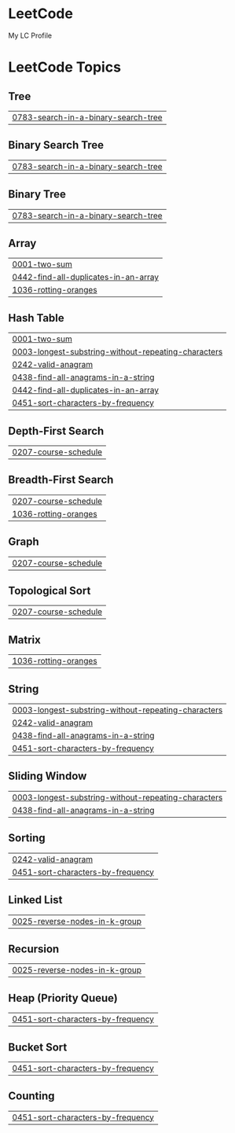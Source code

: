 # LeetCode
My LC Profile

<!---LeetCode Topics Start-->
# LeetCode Topics
## Tree
|  |
| ------- |
| [0783-search-in-a-binary-search-tree](https://github.com/anshitamakode/LeetCode/tree/master/0783-search-in-a-binary-search-tree) |
## Binary Search Tree
|  |
| ------- |
| [0783-search-in-a-binary-search-tree](https://github.com/anshitamakode/LeetCode/tree/master/0783-search-in-a-binary-search-tree) |
## Binary Tree
|  |
| ------- |
| [0783-search-in-a-binary-search-tree](https://github.com/anshitamakode/LeetCode/tree/master/0783-search-in-a-binary-search-tree) |
## Array
|  |
| ------- |
| [0001-two-sum](https://github.com/anshitamakode/LeetCode/tree/master/0001-two-sum) |
| [0442-find-all-duplicates-in-an-array](https://github.com/anshitamakode/LeetCode/tree/master/0442-find-all-duplicates-in-an-array) |
| [1036-rotting-oranges](https://github.com/anshitamakode/LeetCode/tree/master/1036-rotting-oranges) |
## Hash Table
|  |
| ------- |
| [0001-two-sum](https://github.com/anshitamakode/LeetCode/tree/master/0001-two-sum) |
| [0003-longest-substring-without-repeating-characters](https://github.com/anshitamakode/LeetCode/tree/master/0003-longest-substring-without-repeating-characters) |
| [0242-valid-anagram](https://github.com/anshitamakode/LeetCode/tree/master/0242-valid-anagram) |
| [0438-find-all-anagrams-in-a-string](https://github.com/anshitamakode/LeetCode/tree/master/0438-find-all-anagrams-in-a-string) |
| [0442-find-all-duplicates-in-an-array](https://github.com/anshitamakode/LeetCode/tree/master/0442-find-all-duplicates-in-an-array) |
| [0451-sort-characters-by-frequency](https://github.com/anshitamakode/LeetCode/tree/master/0451-sort-characters-by-frequency) |
## Depth-First Search
|  |
| ------- |
| [0207-course-schedule](https://github.com/anshitamakode/LeetCode/tree/master/0207-course-schedule) |
## Breadth-First Search
|  |
| ------- |
| [0207-course-schedule](https://github.com/anshitamakode/LeetCode/tree/master/0207-course-schedule) |
| [1036-rotting-oranges](https://github.com/anshitamakode/LeetCode/tree/master/1036-rotting-oranges) |
## Graph
|  |
| ------- |
| [0207-course-schedule](https://github.com/anshitamakode/LeetCode/tree/master/0207-course-schedule) |
## Topological Sort
|  |
| ------- |
| [0207-course-schedule](https://github.com/anshitamakode/LeetCode/tree/master/0207-course-schedule) |
## Matrix
|  |
| ------- |
| [1036-rotting-oranges](https://github.com/anshitamakode/LeetCode/tree/master/1036-rotting-oranges) |
## String
|  |
| ------- |
| [0003-longest-substring-without-repeating-characters](https://github.com/anshitamakode/LeetCode/tree/master/0003-longest-substring-without-repeating-characters) |
| [0242-valid-anagram](https://github.com/anshitamakode/LeetCode/tree/master/0242-valid-anagram) |
| [0438-find-all-anagrams-in-a-string](https://github.com/anshitamakode/LeetCode/tree/master/0438-find-all-anagrams-in-a-string) |
| [0451-sort-characters-by-frequency](https://github.com/anshitamakode/LeetCode/tree/master/0451-sort-characters-by-frequency) |
## Sliding Window
|  |
| ------- |
| [0003-longest-substring-without-repeating-characters](https://github.com/anshitamakode/LeetCode/tree/master/0003-longest-substring-without-repeating-characters) |
| [0438-find-all-anagrams-in-a-string](https://github.com/anshitamakode/LeetCode/tree/master/0438-find-all-anagrams-in-a-string) |
## Sorting
|  |
| ------- |
| [0242-valid-anagram](https://github.com/anshitamakode/LeetCode/tree/master/0242-valid-anagram) |
| [0451-sort-characters-by-frequency](https://github.com/anshitamakode/LeetCode/tree/master/0451-sort-characters-by-frequency) |
## Linked List
|  |
| ------- |
| [0025-reverse-nodes-in-k-group](https://github.com/anshitamakode/LeetCode/tree/master/0025-reverse-nodes-in-k-group) |
## Recursion
|  |
| ------- |
| [0025-reverse-nodes-in-k-group](https://github.com/anshitamakode/LeetCode/tree/master/0025-reverse-nodes-in-k-group) |
## Heap (Priority Queue)
|  |
| ------- |
| [0451-sort-characters-by-frequency](https://github.com/anshitamakode/LeetCode/tree/master/0451-sort-characters-by-frequency) |
## Bucket Sort
|  |
| ------- |
| [0451-sort-characters-by-frequency](https://github.com/anshitamakode/LeetCode/tree/master/0451-sort-characters-by-frequency) |
## Counting
|  |
| ------- |
| [0451-sort-characters-by-frequency](https://github.com/anshitamakode/LeetCode/tree/master/0451-sort-characters-by-frequency) |
<!---LeetCode Topics End-->